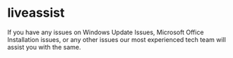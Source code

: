 # liveassist
If you have any issues on Windows Update Issues, Microsoft Office Installation issues, or any other issues our most experienced tech team will assist you with the same.
